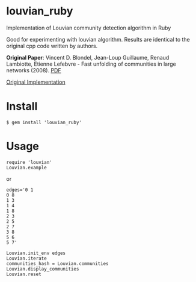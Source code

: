 louvian_ruby
============

Implementation of Louvian community detection algorithm in Ruby

Good for experimenting with louvian algorithm. Results are identical to the original cpp code written by authors.

<b>Original Paper</b>: Vincent D. Blondel, Jean-Loup Guillaume, Renaud Lambiotte, Etienne Lefebvre - Fast unfolding of communities in large networks (2008). [PDF](http://lanl.arxiv.org/abs/0803.0476)

[Original Implementation](http://sites.google.com/site/findcommunities/)


Install
=======

    $ gem install 'louvian_ruby'

Usage
=====

    require 'louvian'
    Louvian.example
or 

    edges='0 1
    0 8
    1 3
    1 4
    1 8
    2 3
    2 5
    2 7
    3 8
    5 6
    5 7'

    Louvian.init_env edges
    Louvian.iterate
    communities_hash = Louvian.communities
    Louvian.display_communities
    Louvian.reset


